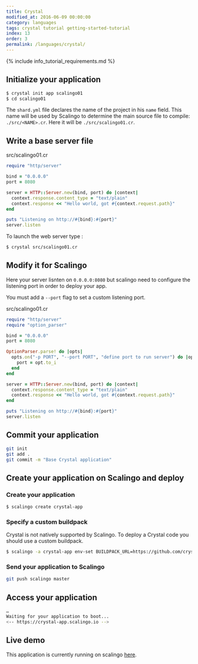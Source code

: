 ```yaml
---
title: Crystal
modified_at: 2016-06-09 00:00:00
category: languages
tags: crystal tutorial getting-started-tutorial
index: 13
order: 3
permalink: /languages/crystal/
---
```


{% include info_tutorial_requirements.md %}

## Initialize your application

```bash
$ crystal init app scalingo01
$ cd scalingo01
```

The `shard.yml` file declares the name of the project in his `name` field. This name will be used by Scalingo to determine the main source file to compile: `./src/<NAME>.cr`. Here it will be `./src/scalingo01.cr`.


## Write a base server file

src/scalingo01.cr

```ruby
require "http/server"

bind = "0.0.0.0"
port = 8080

server = HTTP::Server.new(bind, port) do |context|
  context.response.content_type = "text/plain"
  context.response << "Hello world, got #{context.request.path}"
end

puts "Listening on http://#{bind}:#{port}"
server.listen
```

To launch the web server type :

```bash
$ crystal src/scalingo01.cr
```

## Modify it for Scalingo

Here your server lisnten on `0.0.0.0:8080` but scalingo need to configure the listening port in order to deploy your app.

You must add a `--port` flag to set a custom listening port.

src/scalingo01.cr

```ruby
require "http/server"
require "option_parser"

bind = "0.0.0.0"
port = 8080

OptionParser.parse! do |opts|
  opts.on("-p PORT", "--port PORT", "define port to run server") do |opt|
    port = opt.to_i
  end
end

server = HTTP::Server.new(bind, port) do |context|
  context.response.content_type = "text/plain"
  context.response << "Hello world, got #{context.request.path}"
end

puts "Listening on http://#{bind}:#{port}"
server.listen
```

## Commit your application
```bash
git init
git add .
git commit -m "Base Crystal application"
```

## Create your application on Scalingo and deploy

### Create your application

```bash
$ scalingo create crystal-app
```

### Specify a custom buildpack
Crystal is not natively supported by Scalingo. To deploy a Crystal code you should use a custom buildpack.

```bash
$ scalingo -a crystal-app env-set BUILDPACK_URL=https://github.com/crystal-lang/heroku-buildpack-crystal.git
```

### Send your application to Scalingo
```bash
git push scalingo master
```

## Access your application

```bash
…
Waiting for your application to boot...
<-- https://crystal-app.scalingo.io -->
```


## Live demo

This application is currently running on scalingo [here](http://sample-crystal.scalingo.io/).

